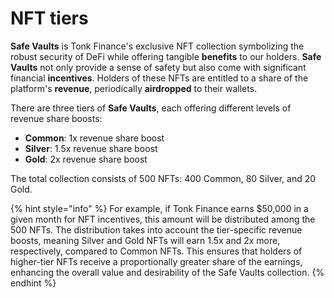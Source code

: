 # NFT tiers

**Safe Vaults** is Tonk Finance's exclusive NFT collection symbolizing the robust security of DeFi while offering tangible **benefits** to our holders. **Safe Vaults** not only provide a sense of safety but also come with significant financial **incentives**. Holders of these NFTs are entitled to a share of the platform's **revenue**, periodically **airdropped** to their wallets.

There are three tiers of **Safe Vaults**, each offering different levels of revenue share boosts:

* **Common**: 1x revenue share boost
* **Silver**: 1.5x revenue share boost
* **Gold**: 2x revenue share boost

The total collection consists of 500 NFTs: 400 Common, 80 Silver, and 20 Gold.



{% hint style="info" %}
For example, if Tonk Finance earns $50,000 in a given month for NFT incentives, this amount will be distributed among the 500 NFTs. The distribution takes into account the tier-specific revenue boosts, meaning Silver and Gold NFTs will earn 1.5x and 2x more, respectively, compared to Common NFTs. This ensures that holders of higher-tier NFTs receive a proportionally greater share of the earnings, enhancing the overall value and desirability of the Safe Vaults collection.
{% endhint %}

